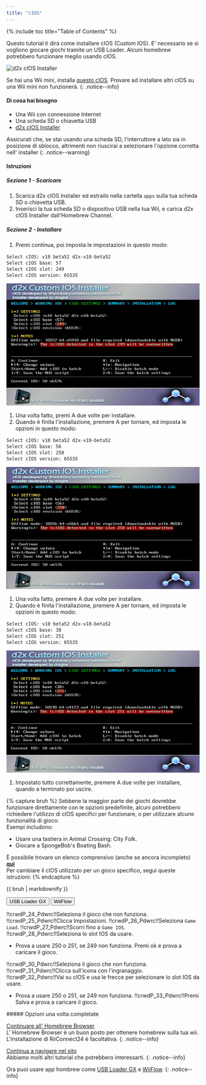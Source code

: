 ```yaml
---
title: "cIOS"
---
```


{% include toc title="Table of Contents" %}

Questo tutorial ti dirà come installare cIOS (Custom IOS). E' necessario se si vogliono giocare giochi tramite un USB Loader. Alcuni homebrew potrebbero funzionare meglio usando cIOS.

![d2x cIOS Installer](/images/cios/cIOS.png)

Se hai una Wii mini, installa [questo cIOS](cios-mini). Provare ad installare altri cIOS su una Wii mini non funzionerà.
{: .notice--info}

#### Di cosa hai bisogno

* Una Wii con connessione Internet
* Una scheda SD o chiavetta USB
* [d2x cIOS Installer](/assets/files/d2x-cIOS-Installer-Wii.zip)

Assicurati che, se stai usando una scheda SD, l'interruttore a lato sia in posizione di sblocco, altrimenti non riuscirai a selezionare l'opzione corretta nell' installer
{: .notice--warning}

#### Istruzioni

##### Sezione 1 - Scaricare

1. Scarica d2x cIOS Installer ed estrailo nella cartella `apps` sulla tua scheda SD o chiavetta USB.
1. Inserisci la tua scheda SD o dispositivo USB nella tua Wii, e carica d2x cIOS Installer dall'Homebrew Channel.

##### Sezione 2 - Installare

1. Premi continua, poi imposta le impostazioni in questo modo:
```
Select cIOS: v10 beta52 d2x-v10-beta52
Select cIOS base: 57
Select cIOS slot: 249
Select cIOS version: 65535
```
![Installa cIOS 249](/images/cios/Install249.png)
1. Una volta fatto, premi A due volte per installare.
1. Quando è finita l'installazione, premere A per tornare, ed imposta le opzioni in questo modo:
```
Select cIOS: v10 beta52 d2x-v10-beta52
Select cIOS base: 56
Select cIOS slot: 250
Select cIOS version: 65535
```
![Installa cIOS 250](/images/cios/Install250.png)
1. Una volta fatto, premere A due volte per installare.
1. Quando è finita l'installazione, premere A per tornare, ed imposta le opzioni in questo modo:
```
Select cIOS: v10 beta52 d2x-v10-beta52
Select cIOS base: 38
Select cIOS slot: 251
Select cIOS version: 65535
```
![Installa cIOS 251](/images/cios/Install251.png)
1. Impostato tutto correttamente, premere A due volte per installare, quando a terminato poi uscire.

{% capture bruh %}
Sebbene la maggior parte dei giochi dovrebbe funzionare direttamente con le opzioni predefinite, alcuni potrebbero richiedere l'utilizzo di cIOS specifici per funzionare, o per utilizzare alcune funzionalità di gioco.<br> Esempi includono:
* Usare una tastiera in Animal Crossing: City Folk.
* Giocare a SpongeBob's Boating Bash.

È possibile trovare un elenco comprensivo (anche se ancora incompleto) [**qui**](https://wiki.gbatemp.net/wiki/Wii_cIOS_base_Compatibility_List)<br> Per cambiare il cIOS utilizzato per un gioco specifico, segui queste istruzioni:
{% endcapture %}
<div class="notice--warning">{{ bruh | markdownify }}</div>

<button class="tablinks btn btn--large btn--primary" id="defaultOpen" onclick="openTab(event, 'usbloadergx')">USB Loader GX</button>
<button class="tablinks btn btn--large btn--info" onclick="openTab(event, 'wiiflow')">WiiFlow</button>

<div id="usbloadergx" class="blanktabcontent">
  <p spaces-before="0">
    !!crwdP_24_Pdwrc!!Seleziona il gioco che non funziona. !!crwdP_25_Pdwrc!!Clicca Impostazioni. !!crwdP_26_Pdwrc!!Seleziona <code>Game Load</code>. !!crwdP_27_Pdwrc!!Scorri fino a <code>Game IOS</code>. !!crwdP_28_Pdwrc!!Seleziona lo slot IOS da usare.
  </p>
  
  <ul>
    <li>
      Prova a usare 250 o 251, se 249 non funziona. Premi ok e prova a caricare il gioco.
    </li>
  </ul>
</div>

<div id="wiiflow" class="blanktabcontent">
  <p spaces-before="0">
    !!crwdP_30_Pdwrc!!Seleziona il gioco che non funziona. !!crwdP_31_Pdwrc!!Clicca sull'icona con l'ingranaggio. !!crwdP_32_Pdwrc!!Vai su cIOS e usa le frecce per selezionare lo slot IOS da usare.
  </p>
  
  <ul>
    <li>
      Prova a usare 250 o 251, se 249 non funziona. !!crwdP_33_Pdwrc!!Premi Salva e prova a caricare il gioco.
    </li>
  </ul>
</div>
##### Opzioni una volta completate

[Continuare all' Homebrew Browser](hbb)<br> L' Homebrew Browser è un buon posto per ottenere homebrew sulla tua wii. L'installazione di RiiConnect24 è facoltativa.
{: .notice--info}

[Continua a navigare nel sito](site-navigation)<br> Abbiamo molti altri tutorial che potrebbero interessarti.
{: .notice--info}

Ora puoi usare app hombrew come [USB Loader GX](usbloadergx) e [WiiFlow](wiiflow).
{: .notice--info}

<script>
    let tabcontent = document.getElementsByClassName("blanktabcontent");
    let tablinks = document.getElementsByClassName("tablinks");!!crwd_CB_10_BC_dwrc!!</script>

